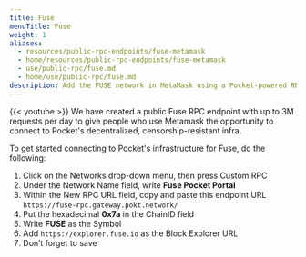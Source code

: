 ```yaml
---
title: Fuse
menuTitle: Fuse
weight: 1
aliases:
  - resources/public-rpc-endpoints/fuse-metamask
  - home/resources/public-rpc-endpoints/fuse-metamask
  - use/public-rpc/fuse.md
  - home/use/public-rpc/fuse.md
description: Add the FUSE network in MetaMask using a Pocket-powered RPC endpoint.
---
```



{{< youtube  >}}
We have created a public Fuse RPC endpoint with up to 3M requests per day to give people who use Metamask the opportunity to connect to Pocket's decentralized, censorship-resistant infra.

To get started connecting to Pocket's infrastructure for Fuse, do the following:

1. Click on the Networks drop-down menu, then press Custom RPC
2. Under the Network Name field, write **Fuse Pocket Portal**
3. Within the New RPC URL field, copy and paste this endpoint URL `https://fuse-rpc.gateway.pokt.network/`
4. Put the hexadecimal **0x7a** in the ChainID field
5. Write **FUSE** as the Symbol
6. Add `https://explorer.fuse.io` as the Block Explorer URL
7. Don’t forget to save
